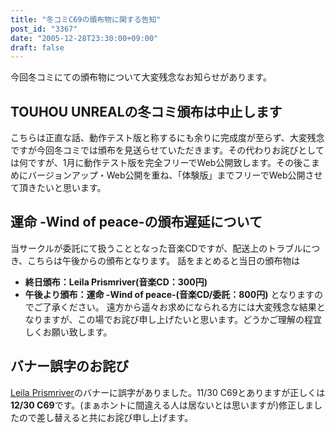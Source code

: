 ```yaml
---
title: "冬コミC69の頒布物に関する告知"
post_id: "3367"
date: "2005-12-28T23:30:00+09:00"
draft: false
---
```



今回冬コミにての頒布物について大変残念なお知らせがあります。
## TOUHOU UNREALの冬コミ頒布は中止します
こちらは正直な話、動作テスト版と称するにも余りに完成度が至らず、大変残念ですが今回冬コミでは頒布を見送らせていただきます。その代わりお詫びとしては何ですが、1月に動作テスト版を完全フリーでWeb公開致します。その後こまめにバージョンアップ・Web公開を重ね、「体験版」までフリーでWeb公開させて頂きたいと思います。
## 運命 -Wind of peace-の頒布遅延について
当サークルが委託にて扱うこととなった音楽CDですが、配送上のトラブルにつき、こちらは午後からの頒布となります。 話をまとめると当日の頒布物は

  * **終日頒布：Leila Prismriver(音楽CD：300円)**
  * **午後より頒布：運命 -Wind of peace-(音楽CD/委託：800円)**
となりますのでご了承ください。 遠方から遥々お求めになられる方には大変残念な結果となりますが、この場でお詫び申し上げたいと思います。どうかご理解の程宜しくお願い致します。
## バナー誤字のお詫び
[Leila Prismriver](/!/leila/)のバナーに誤字がありました。11/30 C69とありますが正しくは**12/30 C69**です。(まぁホントに間違える人は居ないとは思いますが)修正しましたので差し替えると共にお詫び申し上げます。
